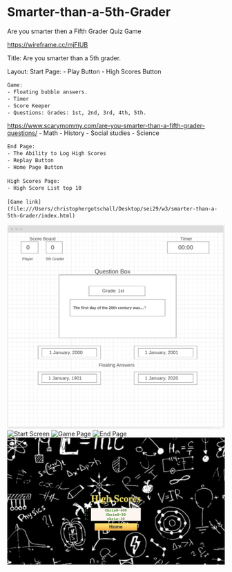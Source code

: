 # Smarter-than-a-5th-Grader
Are you smarter then a Fifth Grader Quiz Game

https://wireframe.cc/mjFIUB

Title: Are you smarter than a 5th grader.

Layout:
    Start Page:
    - Play Button
    - High Scores Button

    Game:
    - Floating bubble answers.
    - Timer
    - Score Keeper
    - Questions: Grades: 1st, 2nd, 3rd, 4th, 5th.
https://www.scarymommy.com/are-you-smarter-than-a-fifth-grader-questions/
        - Math
        - History
        - Social studies
        - Science
    
    End Page:
    - The Ability to Log High Scores
    - Replay Button
    - Home Page Button

    High Scores Page:
    - High Score List top 10
    
    [Game link] (file:///Users/christophergotschall/Desktop/sei29/w3/smarter-than-a-5th-Grader/index.html)

![Wire Frame](https://github.com/christophRyan01/smarter-than-a-5th-Grader/blob/master/screenShots/wireFrame.png)
![Start Screen](https://github.com/christophRyan01/smarter-than-a-5th-Grader/blob/master/screenShots/startScreen.png)
![Game Page](https://github.com/christophRyan01/smarter-than-a-5th-Grader/blob/master/screenShots/gamePage.png)
![End Page](https://github.com/christophRyan01/smarter-than-a-5th-Grader/blob/master/screenShots/endPage.png)
![High Scores](https://github.com/christophRyan01/smarter-than-a-5th-Grader/blob/master/screenShots/highScores.png)
